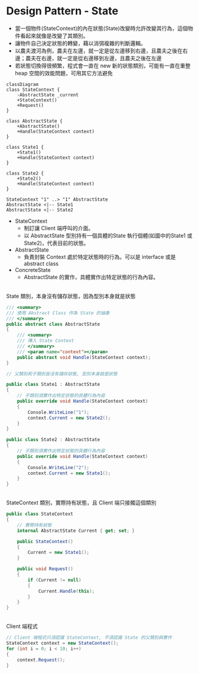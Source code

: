 # Design Pattern - State

+ 當一個物件(StateContext)的內在狀態(State)改變時允許改變其行為，這個物件看起來就像是改變了其類別。
+ 讓物件自己決定狀態的轉變，藉以消弭複雜的判斷邏輯。
+ 以農夫渡河為例，農夫在左邊，就一定是從左邊移到右邊，且農夫之後在右邊；農夫在右邊，就一定是從右邊移到左邊，且農夫之後在左邊
+ 若狀態切換得很頻繁，程式會一直在 new 新的狀態類別，可能有一直在重整 heap 空間的效能問題，可用其它方法避免
  
```mermaid
classDiagram
class StateContext {
    -AbstractState _current
    +StateContext()
    +Request()
}

class AbstractState {
    +AbstractState()
    +Handle(StateContext context)
}

class State1 {
    +State1()
    +Handle(StateContext context)
}

class State2 {
    +State2()
    +Handle(StateContext context)
}

StateContext "1" ..> "1" AbstractState
AbstractState <|-- State1
AbstractState <|-- State2
```

+ StateContext
  + 制訂讓 Client 端呼叫的介面。
  + 以 AbstractState 型別持有一個具體的State 執行個體(如圖中的State1 或State2)，代表目前的狀態。
+ AbstractState
  + 負責封裝 Context 處於特定狀態時的行為。可以是 interface 或是 abstract class
+ ConcreteState
  + AbstractState 的實作，具體實作出特定狀態的行為內容。

<br/>State 類別，本身沒有儲存狀態，因為型別本身就是狀態
```csharp
/// <summary>
/// 使用 Abstract Class 作為 State 的抽象
/// </summary>
public abstract class AbstractState
{
    /// <summary>
    /// 傳入 State Context
    /// </summary>
    /// <param name="context"></param>
    public abstract void Handle(StateContext context);
}

// 父類別和子類別皆沒有儲存狀態, 型別本身就是狀態

public class State1 : AbstractState
{
    // 子類別須實作出特定狀態的具體行為內容
    public override void Handle(StateContext context)
    {
        Console.WriteLine("1");
        context.Current = new State2();
    }
}

public class State2 : AbstractState
{
    // 子類別須實作出特定狀態的具體行為內容
    public override void Handle(StateContext context)
    {
        Console.WriteLine("2");
        context.Current = new State1();
    }
}
```

<br/>StateContext 類別，實際持有狀態，且 Client 端只接髑這個類別
```csharp
public class StateContext
{
    // 實際持有狀態
    internal AbstractState Current { get; set; }

    public StateContext()
    {
        Current = new State1();
    }

    public void Request()
    {
        if (Current != null)
        {
            Current.Handle(this);
        }
    }
}
```

<br/>Client 端程式
```csharp
// Client 端程式只須認識 StateContext, 不須認識 State 的父類別與實作
StateContext context = new StateContext();
for (int i = 0; i < 10; i++)
{
    context.Request();
}
```